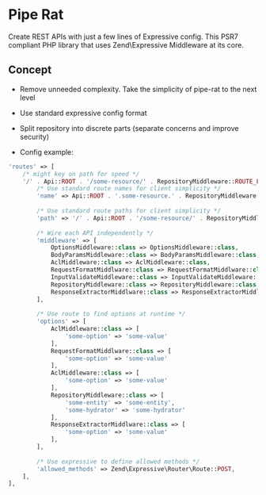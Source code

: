 Pipe Rat
========

Create REST APIs with just a few lines of Expressive config. 
This PSR7 compliant PHP library that uses Zend\Expressive Middleware at its core.

## Concept ##

- Remove unneeded complexity. Take the simplicity of pipe-rat to the next level
- Use standard expressive config format
- Split repository into discrete parts (separate concerns and improve security) 

- Config example:
    
```php
'routes' => [
    /* might key on path for speed */
    '/' . Api::ROOT . '/some-resource/' . RepositoryMiddleware::ROUTE_FIND => [
        /* Use standard route names for client simplicity */
        'name' => Api::ROOT . '.some-resource.' . RepositoryMiddleware::NAME_FIND,
        
        /* Use standard route paths for client simplicity */
        'path' => '/' . Api::ROOT . '/some-resource/' . RepositoryMiddleware::ROUTE_FIND,
        
        /* Wire each API independently */
        'middleware' => [
            OptionsMiddleware::class => OptionsMiddleware::class,
            BodyParamsMiddleware::class => BodyParamsMiddleware::class,
            AclMiddleware::class => AclMiddleware::class,
            RequestFormatMiddlware::class => RequestFormatMiddlware::class,
            InputValidateMiddleware::class => InputValidateMiddleware::class,
            RepositoryMiddleware::class => RepositoryMiddleware::class,
            ResponseExtractorMiddlware::class => ResponseExtractorMiddlware::class;
        ],
        
        /* Use route to find options at runtime */
        'options' => [
            AclMiddleware::class => [
                'some-option' => 'some-value'
            ],
            RequestFormatMiddlware::class => [
                'some-option' => 'some-value'
            ],
            AclMiddleware::class => [
                'some-option' => 'some-value'
            ],
            RepositoryMiddleware::class => [
                'some-entity' => 'some-entity',
                'some-hydrator' => 'some-hydrator'
            ],
            ResponseExtractorMiddlware::class => [
                'some-option' => 'some-value'
            ],
        ],
        
        /* Use expressive to define allowed methods */
        'allowed_methods' => Zend\Expressive\Router\Route::POST,
    ],
],
```


